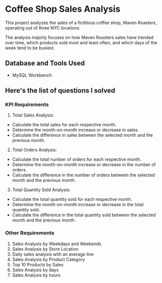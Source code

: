 # Coffee Shop Sales Analysis
This project analyzes the sales of a fictitious coffee shop, Maven Roasters, operating out of three NYC locations.

The analysis majorly focuses on how Maven Roasters sales have trended over time, which products sold most and least often, and which days of the week tend to be busiest.

## Database and Tools Used
- MySQL Workbench

## Here's the list of questions I solved
### KPI Requirements
1.	Total Sales Analysis:
-	Calculate the total sales for each respective month.
-	Determine the month-on-month increase or decrease in sales.
-	Calculate the difference in sales between the selected month and the previous month.

2.	Total Orders Analysis:
-	Calculate the total number of orders for each respective month.
-	Determine the month-on-month increase or decrease in the number of orders.
-	Calculate the difference in the number of orders between the selected month and the previous month.

3.	Total Quantity Sold Analysis:
-	Calculate the total quantity sold for each respective month.
-	Determine the month-on-month increase or decrease in the total quantity sold.
-	Calculate the difference in the total quantity sold between the selected month and the previous month.

### Other Requirements
1. Sales Analysis by Weekdays and Weekends
2. Sales Analysis by Store Location
3. Daily sales analysis with an average line
4. Sales Analysis by Product Category
5. Top 10 Products by Sales
6. Sales Analysis by days
7. Sales Analysis by hours
